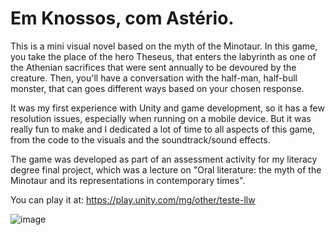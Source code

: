 # Em Knossos, com Astério.
This is a mini visual novel based on the myth of the Minotaur. In this game, you take the place of the hero Theseus, that enters the labyrinth as one of the Athenian sacrifices that were sent annually to be devoured by the creature. Then, you'll have a conversation with the half-man, half-bull monster, that can goes different ways based on your chosen response. 

It was my first experience with Unity and game development, so it has a few resolution issues, especially when running on a mobile device. But it was really fun to make and I dedicated a lot of time to all aspects of this game, from the code to the visuals and the soundtrack/sound effects.

The game was developed as part of an assessment activity for my literacy degree final project, which was a lecture on "Oral literature: the myth of the Minotaur and its representations in contemporary times".

You can play it at: https://play.unity.com/mg/other/teste-llw 

![image](https://user-images.githubusercontent.com/95860545/173480237-293412bb-0c41-4382-9361-a21e6da15d8d.png)

